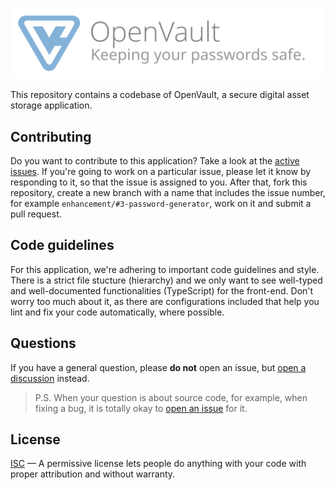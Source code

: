 ![OpenVault: Keeping your passwords safe.](./public/logo/emblem-with-text.svg)

This repository contains a codebase of OpenVault, a secure digital asset storage application.



## Contributing

Do you want to contribute to this application? Take a look at the [active issues][issues]. If you're going to work on a particular issue, please let it know by responding to it, so that the issue is assigned to you. After that, fork this repository, create a new branch with a name that includes the issue number, for example `enhancement/#3-password-generator`, work on it and submit a pull request.

## Code guidelines

For this application, we're adhering to important code guidelines and style. There is a strict file stucture (hierarchy) and we only want to see well-typed and well-documented functionalities (TypeScript) for the front-end. Don't worry too much about it, as there are configurations included that help you lint and fix your code automatically, where possible.

## Questions

If you have a general question, please **do not** open an issue, but [open a discussion][discussions] instead.

> P.S. When your question is about source code, for example, when fixing a bug, it is totally okay to [open an issue][issues] for it.

## License

[ISC][LICENSE] &mdash; A permissive license lets people do anything with your code with proper attribution and without warranty.

[issues]: /issues
[discussions]: /discussions
[LICENSE]: /blob/LICENSE
